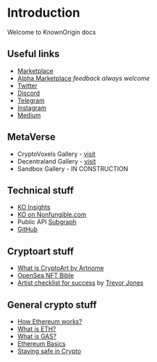 # Introduction

Welcome to KnownOrigin docs

## Useful links

* [Marketplace](https://knownorigin.io/)
* [Alpha Marketplace](https://alpha.knownorigin.io/) _feedback always welcome_
* [Twitter](https://twitter.com/knownorigin_io)
* [Discord](https://discord.gg/2whPWbq)
* [Telegram](https://t.me/knownorigin_io)
* [Instagram](https://www.instagram.com/knownorigin.io/)
* [Medium](https://medium.com/knownorigin)

## MetaVerse

* CryptoVoxels Gallery - [visit](https://www.cryptovoxels.com/play?coords=NW@212W,2U,178S)
* Decentraland Gallery - [visit](https://play.decentraland.org/?position=58%2C94)
* Sandbox Gallery - IN CONSTRUCTION

## Technical stuff
* [KO Insights](https://insights.knownorigin.io/)
* [KO on Nonfungible.com](https://nonfungible.com/market/history/knownorigin) 
* Public API [Subgraph](https://thegraph.com/explorer/subgraph/knownorigin/known-origin)
* [GitHub](https://github.com/knownorigin)

## Cryptoart stuff

* [What is CryptoArt by Artnome](https://www.artnome.com/news/2018/1/14/what-is-cryptoart?s=03)
* [OpenSea NFT Bible](https://opensea.io/blog/guides/non-fungible-tokens/)
* [Artist checklist for success](https://www.trevorjonesart.com/blog/artist-checklist-for-success) by [Trevor Jones](https://knownorigin.io/trevor-jones)

## General crypto stuff

* [How Ethereum works?](https://ethereum.org/en/learn/)
* [What is ETH?](https://ethereum.org/en/eth/)
* [What is GAS?](https://blockgeeks.com/guides/ethereum-gas/)
* [Ethereum Basics](https://docs.ethhub.io/ethereum-basics/what-is-ethereum/)
* [Staying safe in Crypto](https://support.mycrypto.com/staying-safe)
